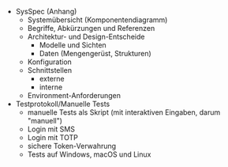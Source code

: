 - SysSpec (Anhang)
	- Systemübersicht (Komponentendiagramm)
	- Begriffe, Abkürzungen und Referenzen
	- Architektur- und Design-Entscheide
		- Modelle und Sichten
		- Daten (Mengengerüst, Strukturen)
	- Konfiguration
	- Schnittstellen
		- externe
		- interne
	- Environment-Anforderungen
- Testprotokoll/Manuelle Tests
    - manuelle Tests als Skript (mit interaktiven Eingaben, darum "manuell")
    - Login mit SMS
    - Login mit TOTP
    - sichere Token-Verwahrung
    - Tests auf Windows, macOS und Linux
